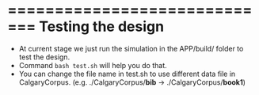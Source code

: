 =============================
Testing the design
=============================

- At current stage we just run the simulation in the APP/build/ folder to test the design.
- Command `bash test.sh` will help you do that.
- You can change the file name in test.sh to use different data file in CalgaryCorpus. (e.g. ./CalgaryCorpus/**bib** -> ./CalgaryCorpus/**book1**) 